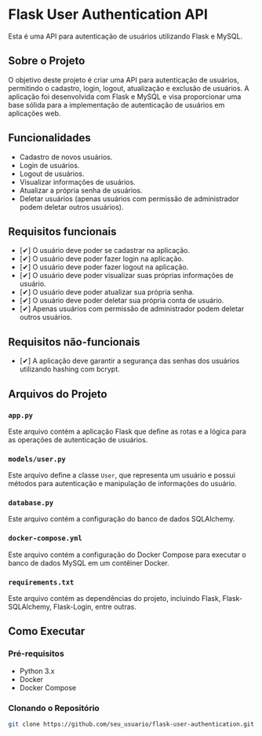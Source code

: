 # Flask User Authentication API

Esta é uma API para autenticação de usuários utilizando Flask e MySQL.

## Sobre o Projeto

O objetivo deste projeto é criar uma API para autenticação de usuários, permitindo o cadastro, login, logout, atualização e exclusão de usuários. A aplicação foi desenvolvida com Flask e MySQL e visa proporcionar uma base sólida para a implementação de autenticação de usuários em aplicações web.

## Funcionalidades

- Cadastro de novos usuários.
- Login de usuários.
- Logout de usuários.
- Visualizar informações de usuários.
- Atualizar a própria senha de usuários.
- Deletar usuários (apenas usuários com permissão de administrador podem deletar outros usuários).

## Requisitos funcionais

- [✔] O usuário deve poder se cadastrar na aplicação.
- [✔] O usuário deve poder fazer login na aplicação.
- [✔] O usuário deve poder fazer logout na aplicação.
- [✔] O usuário deve poder visualizar suas próprias informações de usuário.
- [✔] O usuário deve poder atualizar sua própria senha.
- [✔] O usuário deve poder deletar sua própria conta de usuário.
- [✔] Apenas usuários com permissão de administrador podem deletar outros usuários.

## Requisitos não-funcionais

- [✔] A aplicação deve garantir a segurança das senhas dos usuários utilizando hashing com bcrypt.

## Arquivos do Projeto

### `app.py`

Este arquivo contém a aplicação Flask que define as rotas e a lógica para as operações de autenticação de usuários.

### `models/user.py`

Este arquivo define a classe `User`, que representa um usuário e possui métodos para autenticação e manipulação de informações do usuário.

### `database.py`

Este arquivo contém a configuração do banco de dados SQLAlchemy.

### `docker-compose.yml`

Este arquivo contém a configuração do Docker Compose para executar o banco de dados MySQL em um contêiner Docker.

### `requirements.txt`

Este arquivo contém as dependências do projeto, incluindo Flask, Flask-SQLAlchemy, Flask-Login, entre outras.

## Como Executar

### Pré-requisitos

- Python 3.x
- Docker
- Docker Compose

### Clonando o Repositório

```bash
git clone https://github.com/seu_usuario/flask-user-authentication.git
```

